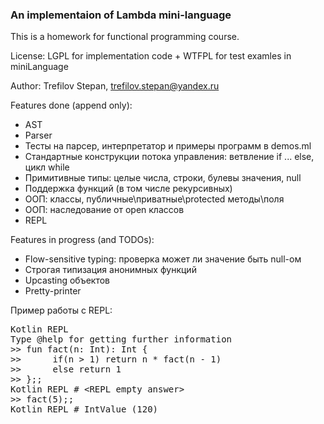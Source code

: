 ### An implementaion of Lambda mini-language

This is a homework for functional programming course.

License: LGPL for implementation code + WTFPL for test examles in miniLanguage

Author: Trefilov Stepan, trefilov.stepan@yandex.ru

Features done (append only):

- AST
- Parser
- Тесты на парсер, интерпретатор и примеры программ в demos.ml
- Стандартные конструкции потока управления: ветвление if ... else, цикл while
- Примитивные типы: целые числа, строки, булевы значения, null
- Поддержка функций (в том числе рекурсивных)
- ООП: классы, публичные\приватные\protected методы\поля
- ООП: наследование от open классов
- REPL

Features in progress (and TODOs):

- Flow-sensitive typing: проверка может ли значение быть null-ом
- Строгая типизация анонимных функций
- Upcasting объектов
- Pretty-printer

Пример работы с REPL:
<pre>
Kotlin REPL
Type @help for getting further information
>> fun fact(n: Int): Int { 
>>      if(n > 1) return n * fact(n - 1)
>>      else return 1
>> };;
Kotlin REPL # &lt;REPL empty answer&gt;
>> fact(5);;
Kotlin REPL # IntValue (120)
</pre>